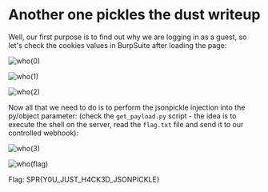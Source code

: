 # Another one pickles the dust writeup

Well, our first purpose is to find out why we are logging in as a guest, so let's check the cookies values in BurpSuite after loading the 
page:

![who(0)](https://user-images.githubusercontent.com/57829161/78892298-d2844b80-7a71-11ea-8017-689109b63f6e.png)

![who(1)](https://user-images.githubusercontent.com/57829161/78892307-d57f3c00-7a71-11ea-97ab-b548d37770e4.png)

![who(2)](https://user-images.githubusercontent.com/57829161/78892315-d7e19600-7a71-11ea-9add-c673bc5eb5ff.png)

Now all that we need to do is to perform the jsonpickle injection into the py/object parameter:
(check the ```get_payload.py``` script - the idea is to execute the shell on the server, read the ```flag.txt``` file and send it to our 
controlled webhook):

![who(3)](https://user-images.githubusercontent.com/57829161/78892319-dadc8680-7a71-11ea-83ee-ca199c043e8f.png)

![who(flag)](https://user-images.githubusercontent.com/57829161/78892324-dca64a00-7a71-11ea-825b-4b4ea29c3be4.png)

Flag: SPR{Y0U_JUST_H4CK3D_JSONPICKLE}
